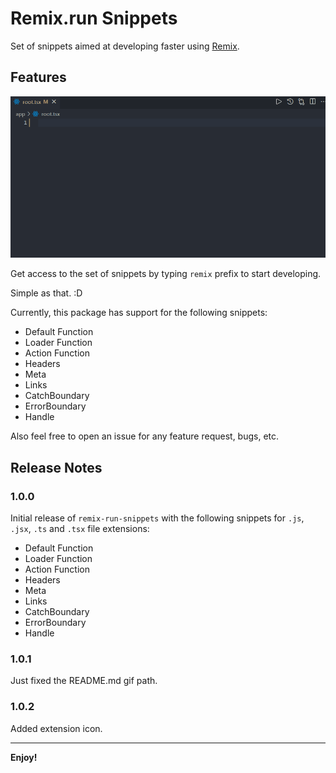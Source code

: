 # Remix.run Snippets

Set of snippets aimed at developing faster using [Remix](https://remix.run/).

## Features

![remix snippet default function example](https://raw.githubusercontent.com/amimaro/remix-run-snippets/main/remix-default-function.gif)

Get access to the set of snippets by typing `remix` prefix to start developing.

Simple as that. :D

Currently, this package has support for the following snippets:

- Default Function
- Loader Function
- Action Function
- Headers
- Meta
- Links
- CatchBoundary      
- ErrorBoundary
- Handle

Also feel free to open an issue for any feature request, bugs, etc.

## Release Notes

### 1.0.0

Initial release of `remix-run-snippets` with the following snippets for `.js`, `.jsx`, `.ts` and `.tsx` file extensions:

- Default Function
- Loader Function
- Action Function
- Headers
- Meta
- Links
- CatchBoundary      
- ErrorBoundary
- Handle

### 1.0.1

Just fixed the README.md gif path.

### 1.0.2

Added extension icon.

-----------------------------------------------------------------------------------------------------------

**Enjoy!**
